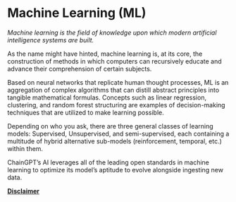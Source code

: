 # Machine Learning (ML)

_Machine learning is the field of knowledge upon which modern artificial intelligence systems are built._&#x20;

As the name might have hinted, machine learning is, at its core, the construction of methods in which computers can recursively educate and advance their comprehension of certain subjects.&#x20;

Based on neural networks that replicate human thought processes, ML is an aggregation of complex algorithms that can distill abstract principles into tangible mathematical formulas. Concepts such as linear regression, clustering, and random forest structuring are examples of decision-making techniques that are utilized to make learning possible.

Depending on who you ask, there are three general classes of learning models: Supervised, Unsupervised, and semi-supervised, each containing a multitude of hybrid alternative sub-models (reinforcement, temporal, etc.) within them.

ChainGPT’s AI leverages all of the leading open standards in machine learning to optimize its model’s aptitude to evolve alongside ingesting new data.



[**Disclaimer**](../../misc/legal-docs/disclaimer.md)
